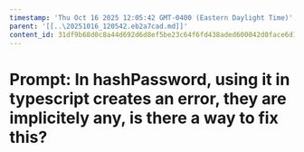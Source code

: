 ```yaml
---
timestamp: 'Thu Oct 16 2025 12:05:42 GMT-0400 (Eastern Daylight Time)'
parent: '[[..\20251016_120542.eb2a7cad.md]]'
content_id: 31df9b68d0c8a44d692d6d8ef5be23c64f6fd438aded600042d0face6d1ba63b
---
```


# Prompt: In hashPassword, using it in typescript creates an error, they are implicitely any, is there a way to fix this?
